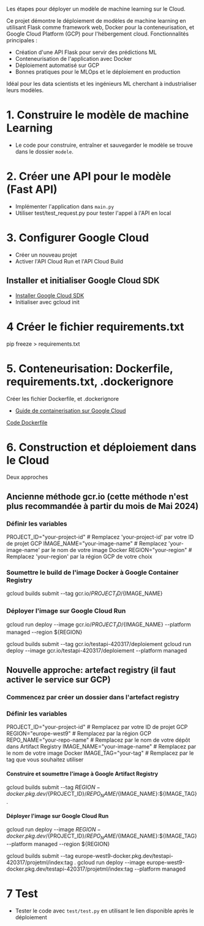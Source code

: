 Les étapes pour déployer un modèle de machine learning sur le Cloud. 



Ce projet démontre le déploiement de modèles de machine learning en utilisant Flask comme framework web, Docker pour la conteneurisation, et Google Cloud Platform (GCP) pour l'hébergement cloud.
Fonctionnalités principales :

- Création d'une API Flask pour servir des prédictions ML
- Conteneurisation de l'application avec Docker
- Déploiement automatisé sur GCP
- Bonnes pratiques pour le MLOps et le déploiement en production

Idéal pour les data scientists et les ingénieurs ML cherchant à industrialiser leurs modèles.


# 1. Construire le modèle de machine Learning
- Le code pour construire, entraîner et sauvegarder le modèle se trouve dans le dossier `modele`.

# 2. Créer une API pour le modèle (Fast API)

- Implémenter l'application dans `main.py`
- Utiliser test/test_request.py pour tester l'appel à l'API en local

# 3. Configurer Google Cloud 
- Créer un nouveau projet
- Activer l'API Cloud Run et l'API Cloud Build

## Installer et initialiser Google Cloud SDK
- [Installer Google Cloud SDK](https://cloud.google.com/sdk/docs/install)
- Initialiser avec gcloud init



# 4 Créer le fichier requirements.txt
pip freeze > requirements.txt

# 5. Conteneurisation:  Dockerfile, requirements.txt, .dockerignore
Créer les fichier Dockerfile, et .dockerignore

- [Guide de containerisation sur Google Cloud](https://cloud.google.com/run/docs/quickstarts/build-and-deploy#containerizing)

[Code Dockerfile](https://fastapi.tiangolo.com/deployment/docker/)

# 6. Construction et déploiement dans le Cloud

Deux approches 

## Ancienne méthode gcr.io (cette méthode n'est plus recommandée à partir du mois de Mai 2024)

### Définir les variables
PROJECT_ID="your-project-id"   # Remplacez 'your-project-id' par votre ID de projet GCP
IMAGE_NAME="your-image-name"   # Remplacez 'your-image-name' par le nom de votre image Docker
REGION="your-region"           # Remplacez 'your-region' par la région GCP de votre choix

### Soumettre le build de l'image Docker à Google Container Registry
gcloud builds submit --tag gcr.io/${PROJECT_ID}/${IMAGE_NAME}

### Déployer l'image sur Google Cloud Run
gcloud run deploy --image gcr.io/${PROJECT_ID}/${IMAGE_NAME} --platform managed --region ${REGION}


gcloud builds submit --tag gcr.io/testapi-420317/deploiement
gcloud run deploy --image gcr.io/testapi-420317/deploiement --platform managed


## Nouvelle approche: artefact registry (il faut activer le service sur GCP)

### Commencez par créer un dossier dans l'artefact registry


### Définir les variables
PROJECT_ID="your-project-id"      # Remplacez par votre ID de projet GCP
REGION="europe-west9"             # Remplacez par la région GCP
REPO_NAME="your-repo-name"        # Remplacez par le nom de votre dépôt dans Artifact Registry
IMAGE_NAME="your-image-name"      # Remplacez par le nom de votre image Docker
IMAGE_TAG="your-tag"              # Remplacez par le tag que vous souhaitez utiliser

#### Construire et soumettre l'image à Google Artifact Registry
gcloud builds submit --tag ${REGION}-docker.pkg.dev/${PROJECT_ID}/${REPO_NAME}/${IMAGE_NAME}:${IMAGE_TAG} .

#### Déployer l'image sur Google Cloud Run
gcloud run deploy --image ${REGION}-docker.pkg.dev/${PROJECT_ID}/${REPO_NAME}/${IMAGE_NAME}:${IMAGE_TAG} --platform managed --region ${REGION}





gcloud builds submit --tag europe-west9-docker.pkg.dev/testapi-420317/projetml/index:tag .
gcloud run deploy --image europe-west9-docker.pkg.dev/testapi-420317/projetml/index:tag --platform managed


# 7 Test
- Tester le code avec `test/test.py` en utilisant le lien disponible après le déploiement


